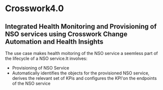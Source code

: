 # Crosswork4.0
## Integrated Health Monitoring and Provisioning of NSO services using Crosswork Change Automation and Health Insights

The use case makes health moitoring of the NSO service a seemless part of the lifecycle of a NSO service.It involves:
  - Provisioning of NSO Service
  - Automatically identifies the objects for the provisioned NSO service, derives the relevant set of KPis and configures the KPI'on the endpoints of the NSO service   
